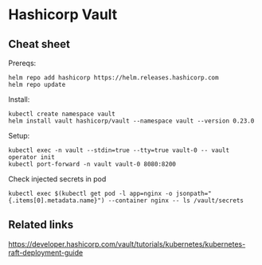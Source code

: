 # Hashicorp Vault

## Cheat sheet


Prereqs:

```
helm repo add hashicorp https://helm.releases.hashicorp.com
helm repo update
```

Install:

```
kubectl create namespace vault
helm install vault hashicorp/vault --namespace vault --version 0.23.0
```

Setup:

```
kubectl exec -n vault --stdin=true --tty=true vault-0 -- vault operator init
kubectl port-forward -n vault vault-0 8080:8200
```

Check injected secrets in pod

```
kubectl exec $(kubectl get pod -l app=nginx -o jsonpath="{.items[0].metadata.name}") --container nginx -- ls /vault/secrets
```

## Related links

https://developer.hashicorp.com/vault/tutorials/kubernetes/kubernetes-raft-deployment-guide
